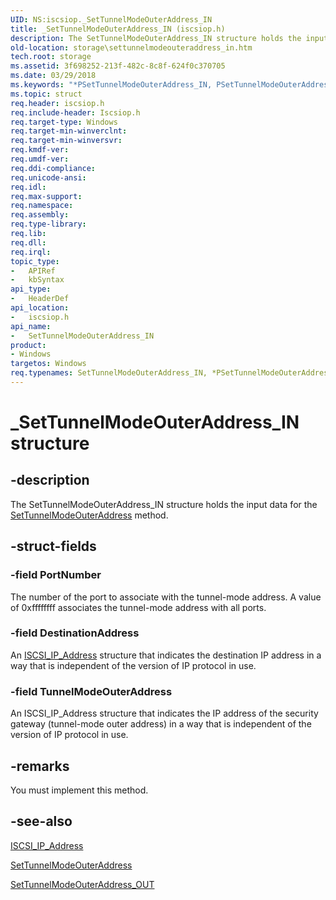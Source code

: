 ```yaml
---
UID: NS:iscsiop._SetTunnelModeOuterAddress_IN
title: _SetTunnelModeOuterAddress_IN (iscsiop.h)
description: The SetTunnelModeOuterAddress_IN structure holds the input data for the SetTunnelModeOuterAddress method.
old-location: storage\settunnelmodeouteraddress_in.htm
tech.root: storage
ms.assetid: 3f698252-213f-482c-8c8f-624f0c370705
ms.date: 03/29/2018
ms.keywords: "*PSetTunnelModeOuterAddress_IN, PSetTunnelModeOuterAddress_IN, PSetTunnelModeOuterAddress_IN structure pointer [Storage Devices], SetTunnelModeOuterAddress_IN, SetTunnelModeOuterAddress_IN structure [Storage Devices], _SetTunnelModeOuterAddress_IN, iscsiop/PSetTunnelModeOuterAddress_IN, iscsiop/SetTunnelModeOuterAddress_IN, storage.settunnelmodeouteraddress_in, structs-iSCSI_d86148f6-e3d0-42b3-9e1d-3f341545f0b8.xml"
ms.topic: struct
req.header: iscsiop.h
req.include-header: Iscsiop.h
req.target-type: Windows
req.target-min-winverclnt: 
req.target-min-winversvr: 
req.kmdf-ver: 
req.umdf-ver: 
req.ddi-compliance: 
req.unicode-ansi: 
req.idl: 
req.max-support: 
req.namespace: 
req.assembly: 
req.type-library: 
req.lib: 
req.dll: 
req.irql: 
topic_type:
-	APIRef
-	kbSyntax
api_type:
-	HeaderDef
api_location:
-	iscsiop.h
api_name:
-	SetTunnelModeOuterAddress_IN
product:
- Windows
targetos: Windows
req.typenames: SetTunnelModeOuterAddress_IN, *PSetTunnelModeOuterAddress_IN
---
```


# _SetTunnelModeOuterAddress_IN structure


## -description


The SetTunnelModeOuterAddress_IN structure holds the input data for the <a href="https://msdn.microsoft.com/library/windows/hardware/ff566186">SetTunnelModeOuterAddress</a> method.


## -struct-fields




### -field PortNumber

The number of the port to associate with the tunnel-mode address. A value of 0xffffffff associates the tunnel-mode address with all ports.


### -field DestinationAddress

An <a href="https://msdn.microsoft.com/library/windows/hardware/ff561536">ISCSI_IP_Address</a> structure that indicates the destination IP address in a way that is independent of the version of IP protocol in use.  


### -field TunnelModeOuterAddress

An ISCSI_IP_Address structure that indicates the IP address of the security gateway (tunnel-mode outer address) in a way that is independent of the version of IP protocol in use.


## -remarks



You must implement this method.




## -see-also




<a href="https://msdn.microsoft.com/library/windows/hardware/ff561536">ISCSI_IP_Address</a>



<a href="https://msdn.microsoft.com/library/windows/hardware/ff566186">SetTunnelModeOuterAddress</a>



<a href="https://msdn.microsoft.com/library/windows/hardware/ff566190">SetTunnelModeOuterAddress_OUT</a>
 

 

